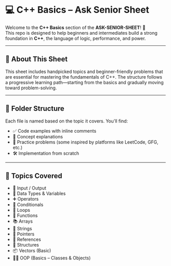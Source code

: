# 💻 C++ Basics – Ask Senior Sheet

Welcome to the **C++ Basics** section of the **ASK-SENIOR-SHEET**! 🚀  
This repo is designed to help beginners and intermediates build a strong foundation in **C++**, the language of logic, performance, and power.

---

## 📘 About This Sheet

This sheet includes handpicked topics and beginner-friendly problems that are essential for mastering the fundamentals of C++. The structure follows a progressive learning path—starting from the basics and gradually moving toward problem-solving.

---

## 📂 Folder Structure

Each file is named based on the topic it covers. You'll find:

- ✅ Code examples with inline comments  
- 🧠 Concept explanations  
- 🔁 Practice problems (some inspired by platforms like LeetCode, GFG, etc.)  
- 🛠️ Implementation from scratch  

---

## 🧩 Topics Covered

- 🧾 Input / Output  
- 🔣 Data Types & Variables  
- ➕ Operators  
- 🔀 Conditionals  
- 🔁 Loops  
- 🧮 Functions  
- 📚 Arrays  
- 🧵 Strings  
- 📍 Pointers  
- 🔗 References  
- 🧱 Structures  
- 📦 Vectors (Basic)  
- 🧑‍🏫 OOP (Basics – Classes & Objects)  




